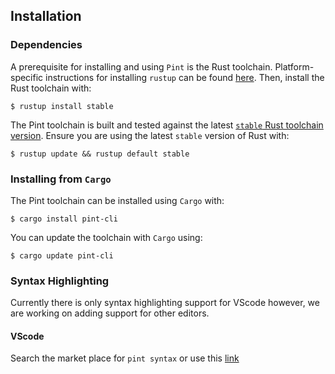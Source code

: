 ## Installation

### Dependencies

A prerequisite for installing and using `Pint` is the Rust toolchain. Platform-specific instructions
for installing `rustup` can be found [here](https://www.rust-lang.org/tools/install). Then, install
the Rust toolchain with:

```console
$ rustup install stable
```

The Pint toolchain is built and tested against the latest [`stable` Rust toolchain
version](https://github.com/rust-lang/rust/releases/latest). Ensure you are using the latest
`stable` version of Rust with:

```console
$ rustup update && rustup default stable
```

### Installing from `Cargo`

The Pint toolchain can be installed using `Cargo` with:

```console
$ cargo install pint-cli
```

You can update the toolchain with `Cargo` using:

```console
$ cargo update pint-cli
```

### Syntax Highlighting

Currently there is only syntax highlighting support for VScode however, we are working on adding support for other editors.

#### VScode

Search the market place for `pint syntax` or use this [link](https://marketplace.visualstudio.com/items?itemName=essential-contributions.pint-lang)